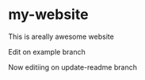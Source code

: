 # my-website

This is areally awesome website

Edit on example branch

Now editiing on update-readme branch
